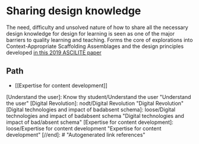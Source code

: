 # Sharing design knowledge

The need, difficulty and unsolved nature of how to share all the necessary design knowledge for design for learning is seen as one of the major barriers to quality learning and teaching. Forms the core of explorations into Context-Appropriate Scaffolding Assemblages and the design principles developed [in this 2019 ASCILITE paper](https://djon.es/blog/2019/11/28/how-to-share-design-knowledge-in-design-for-digital-learning/)

## Path

- [[Expertise for content development]]

[//begin]: # "Autogenerated link references for markdown compatibility"
[Understand the user]: Know thy student/Understand the user "Understand the user"
[Digital Revolution]: nodt/Digital Revolution "Digital Revolution"
[Digital technologies and impact of badabsent schema]: loose/Digital technologies and impact of badabsent schema "Digital technologies and impact of bad/absent schema"
[Expertise for content development]: loose/Expertise for content development "Expertise for content development"
[//end]: # "Autogenerated link references"
